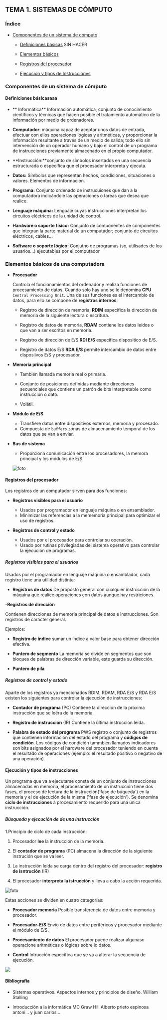 ## TEMA 1. SISTEMAS DE CÓMPUTO

### Índice
- [ Componentes de un sistema de cómputo](#componentes-de-un-sistema-de-cómputo)

  - [Definiciones básicas](#definiciones-básicas) SIN HACER

  - [Elementos básicos](#elementos-básicos-de-una-computadora)
  
  - [Registros del procesador](#registros-del-procesador)
  
  - [Ejecución y tipos de Instrucciones](#ejecución-y-tipos-de-instrucciones) 

### Componentes de un sistema de cómputo

#### Definiciones básicasaaa

- ** Informática** Información automática,  conjunto de conocimiento científicos y técnicas que hacen posible el tratamiento automático de la información por medio de ordenadores.

- **Computador**: máquina capaz de aceptar unos datos de entrada, efectuar con ellos operaciones lógicas y aritméticas, y proporcionar la información resultante a través de un medio de salida; todo ello sin intervención de un operador humano y bajo el control de un programa de instrucciones previamente almacenado en el propio computador.

- **Instrucción:**conjunto de símbolos insertados en una secuencia estructurada o específica que el procesador interpreta y ejecuta.

- **Datos:** Símbolos que representan hechos, condiciones, situaciones o valores.
Elementos de información.

- **Programa:** Conjunto ordenado de instrucuiones que dan a la computadora indicándole las operaciones o tareas que desea que realice.


- **Lenguaje máquina:**  Lenguaje cuyas instrucciones interpretan los circuitos eléctricos de la unidad de control.


- **Hardware o soporte físico:** Conjunto de componentes de componentes que integran la parte material de un computador; conjunto de circuitos eléctricos, cables...


- **Software o soporte lógico:** Conjutno de programas (so, utilisades de los usuarios...) ejecutables por el computador


### Elementos básicos de una computadora 

- **Procesador**

  Controla el funcionamientos del ordenador y realiza funciones de procesamiento de datos. Cuando solo hay uno se le denomina **CPU** `Central Processing Unit`.
  Una de sus funciones es el intercambio de datos, para ello se compone de **registros internos**:
  
  - Registro de dirección de memoria, **RDIM** especifica la dirección de memoria de la siguiente lectura o escritura.

  - Registro de datos de memoria, **RDAM** contiene los datos leídos o que van a ser escritos en memoria.

  - Registro de dirección de E/S **RDI E/S** especifica dispositico de E/S.

  - Registro de datos E/S **RDA E/S** permite intercambio de datos entre disposiivos E/S y procesador.

- **Memoria principal**

  - También llamada memoria real o primaria.

  - Conjunto de posiciones definidas mediante direcciones secuenciales que contiene un patrón de bits interpretable como instrucción o dato.

  - Volátil.

- **Módulo de E/S**
  - Transfiere datos entre dispositivos externos, memoria y procesado.
  - Compuesta de `buffers` zonas de almacenamiento temporal de los datos que se van a enviar.

- **Bus de sistema**

  - Proporciona comunicación entre los procesadores, la memora principal y los módulos de E/S.
  
  ![foto](https://github.com/BlancaCC/images/blob/master/componentes_computador_a_alto_nivel)
  
#### Registros del procesador

Los registros de un computador sirven para dos funciones:

- **Registros visibles para el usuario**

  - Usados por programador en lenguaje máquina o en ensamblador.
  - Minimizar las referencias a la mememoria principal para optimizar el uso de registros.

- **Registros de control y estado**

  - Usados por el procesador para controlar su operación.
  - Usado por rutinas privilegiadas del sistema operativo para controlar la ejecución de programas.

##### Registros visibles para el usuarios

Usados por el programador en lenguaje máquina o ensamblador, cada registro tiene una utilidad distinta:

- **Registros de datos**
 De propósto general con cualquier instrucción de la máquina que realice operaciones con datos aunque hay restriciones.

-**Registros de dirección**

Contienen direcciones de memoria principal de datos e instrucciones. Son registros de carácter general.

 Ejemplos:

  - **Regístro de índice** sumar un índice a valor base para obtener dirección efectiva.
	
  - **Puntero de segmento** La memoria se divide en segmentos que son bloques de palabras de dirección variable, este guarda su dirección.

  - **Puntero de pila**

##### Registros de control y estado

Aparte de los registros ya mencionados RDIM, RDAM, RDA E/S y  RDA E/S existen los siguientes para controlar la ejecución de instrucciones:

- **Contador de programa** (PC) Contiene la dirección de la próxima instrucción que se leéra de la memoria.

- **Registro de instrucción** (IR) Contiene la última instrucción leída.

- **Palabra de estado del programa** PWS registro o conjunto de registros que contienen información del estado del programa y **códigos de condición**.
Los códigos de condición tammbién llamados indicadores son bits asignados por el hardware del procesador teniendo en cuenta el resultado de operaciones (ejemplo: el resultado positivo o negativo de una operación).

#### Ejecución y tipos de instrucciones

Un programa que va a ejecutarse consta de un conjunto de instrucciones almacenadas en memoria, el procesamiento de un instrucción tiene dos fases, el proceso de lectura de la instrucción('fase de búqueda') en la memoria y el de ejecución de la misma ('fase de ejecución').
     Se denomina **ciclo de instrucciones** a procesamiento requerido para una única instrucción.

##### Búsqueda y ejecución de de una instrucción

1.Principio de ciclo de cada instrucción:

  1. Procesador **lee** la instrucción de la memoria.
  
  2. El **contador de programa** (PC) almacena la dirección de la siguiente instrución que se va leer.

  3. La instrucción leída se carga dentro del registro del procesador: **registro de isntrución** (IR)

  4. El procesador **interpreta la istrucción**  y lleva a cabo la acción requerida.

![foto](https://github.com/BlancaCC/images/blob/master/ciclo_de_instrucci%C3%B3n_b%C3%A1sico)

Estas acciones se dividen en cuatro categorías:

- **Procesador memoria**  Posible transferencia de datos entre memoria y procesador. 

- **Procesador-E/S** Envío de datos entre periféricos y procesador mediante el módulo de E/S.


- **Procesamiento de datos** El procesador puede realizar algunaso operacione aritméticas o lógicas sobre lo datos.

- **Control** Intrucción especifica que se va a alterar la secuencia de ejecución.

![](https://github.com/BlancaCC/images/blob/master/repertorio_elemental_de_instrucciones.png)

#### Bibliografía

- Sistemas operativos. Aspectos internos y principios de diseño.
William Stalling

- Introducción a la informática MC Graw Hill Alberto prieto espinosa antoni .. y juan carlos...
